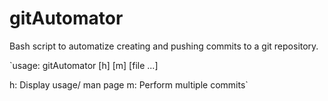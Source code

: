 # gitAutomator

Bash script to automatize creating and pushing commits to a git repository.

`usage: gitAutomator [h] [m] [file ...] 

h: Display usage/ man page
m: Perform multiple commits`

